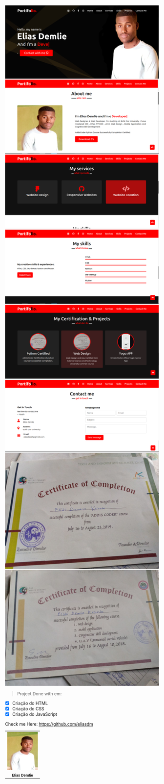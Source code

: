 <img src="./images/port1.png" alt="portifólio"> <img src="./images/port2.png" alt="portifólio">
<img src="./images/port3.png" alt="portifólio"> <img src="./images/port4.png" alt="portifólio">
<img src="./images/port5.png" alt="portifólio"> <img src="./images/port6.png" alt="portifólio">
<img src="./images/login.png" alt="portifólio"> <img src="./images/form.png" alt="portifólio">


>Project Done with  em:

- [x] Criação do HTML
- [x] Criação do CSS
- [x] Criação do JavaScript

Check me Here: https://github.com/eliasdm


 
<table>
  <tr>
    <td align="center">
        <img src="./images/EU.jpg" width="100px;" alt="Foto da Gleysi"/><br>
        <sub>
          <b>Elias Demlie</b>
        </sub>
      </a>
    </td>
   </tr>
</table>

